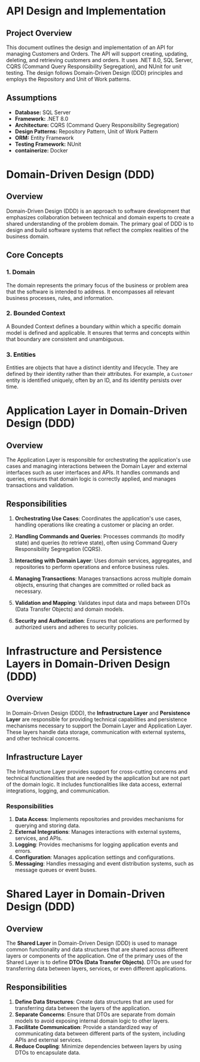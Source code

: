 # API Design and Implementation

## Project Overview

This document outlines the design and implementation of an API for managing Customers and Orders. The API will support creating, updating, deleting, and retrieving customers and orders. It uses .NET 8.0, SQL Server, CQRS (Command Query Responsibility Segregation), and NUnit for unit testing. The design follows Domain-Driven Design (DDD) principles and employs the Repository and Unit of Work patterns.

## Assumptions

- **Database:** SQL Server
- **Framework:** .NET 8.0
- **Architecture:** CQRS (Command Query Responsibility Segregation)
- **Design Patterns:** Repository Pattern, Unit of Work Pattern
- **ORM:** Entity Framework
- **Testing Framework:** NUnit
- **containerize:** Docker

# Domain-Driven Design (DDD)

## Overview

Domain-Driven Design (DDD) is an approach to software development that emphasizes collaboration between technical and domain experts to create a shared understanding of the problem domain. The primary goal of DDD is to design and build software systems that reflect the complex realities of the business domain.

## Core Concepts

### 1. **Domain**

The domain represents the primary focus of the business or problem area that the software is intended to address. It encompasses all relevant business processes, rules, and information.

### 2. **Bounded Context**

A Bounded Context defines a boundary within which a specific domain model is defined and applicable. It ensures that terms and concepts within that boundary are consistent and unambiguous.

### 3. **Entities**

Entities are objects that have a distinct identity and lifecycle. They are defined by their identity rather than their attributes. For example, a `Customer` entity is identified uniquely, often by an ID, and its identity persists over time.

# Application Layer in Domain-Driven Design (DDD)

## Overview

The Application Layer is responsible for orchestrating the application's use cases and managing interactions between the Domain Layer and external interfaces such as user interfaces and APIs. It handles commands and queries, ensures that domain logic is correctly applied, and manages transactions and validation.

## Responsibilities

1. **Orchestrating Use Cases**: Coordinates the application's use cases, handling operations like creating a customer or placing an order.

2. **Handling Commands and Queries**: Processes commands (to modify state) and queries (to retrieve state), often using Command Query Responsibility Segregation (CQRS).

3. **Interacting with Domain Layer**: Uses domain services, aggregates, and repositories to perform operations and enforce business rules.

4. **Managing Transactions**: Manages transactions across multiple domain objects, ensuring that changes are committed or rolled back as necessary.

5. **Validation and Mapping**: Validates input data and maps between DTOs (Data Transfer Objects) and domain models.

6. **Security and Authorization**: Ensures that operations are performed by authorized users and adheres to security policies.

# Infrastructure and Persistence Layers in Domain-Driven Design (DDD)

## Overview

In Domain-Driven Design (DDD), the **Infrastructure Layer** and **Persistence Layer** are responsible for providing technical capabilities and persistence mechanisms necessary to support the Domain Layer and Application Layer. These layers handle data storage, communication with external systems, and other technical concerns.

## Infrastructure Layer

The Infrastructure Layer provides support for cross-cutting concerns and technical functionalities that are needed by the application but are not part of the domain logic. It includes functionalities like data access, external integrations, logging, and communication.

### Responsibilities

1. **Data Access**: Implements repositories and provides mechanisms for querying and storing data.
2. **External Integrations**: Manages interactions with external systems, services, and APIs.
3. **Logging**: Provides mechanisms for logging application events and errors.
4. **Configuration**: Manages application settings and configurations.
5. **Messaging**: Handles messaging and event distribution systems, such as message queues or event buses.

# Shared Layer in Domain-Driven Design (DDD)

## Overview

The **Shared Layer** in Domain-Driven Design (DDD) is used to manage common functionality and data structures that are shared across different layers or components of the application. One of the primary uses of the Shared Layer is to define **DTOs (Data Transfer Objects)**. DTOs are used for transferring data between layers, services, or even different applications.

## Responsibilities

1. **Define Data Structures**: Create data structures that are used for transferring data between the layers of the application.
2. **Separate Concerns**: Ensure that DTOs are separate from domain models to avoid exposing internal domain logic to other layers.
3. **Facilitate Communication**: Provide a standardized way of communicating data between different parts of the system, including APIs and external services.
4. **Reduce Coupling**: Minimize dependencies between layers by using DTOs to encapsulate data.
